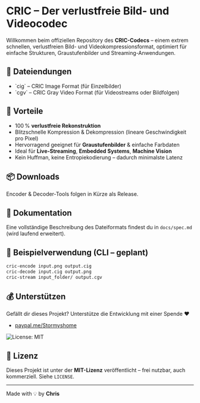 # CRIC – Der verlustfreie Bild- und Videocodec

Willkommen beim offiziellen Repository des **CRIC-Codecs** – einem extrem schnellen, verlustfreien Bild- und Videokompressionsformat, optimiert für einfache Strukturen, Graustufenbilder und Streaming-Anwendungen.

## 🔧 Dateiendungen

- \`cig\` – CRIC Image Format (für Einzelbilder)
- \`cgv\` – CRIC Gray Video Format (für Videostreams oder Bildfolgen)

## 🚀 Vorteile

- 100 % **verlustfreie Rekonstruktion**
- Blitzschnelle Kompression & Dekompression (lineare Geschwindigkeit pro Pixel)
- Hervorragend geeignet für **Graustufenbilder** & einfache Farbdaten
- Ideal für **Live-Streaming**, **Embedded Systems**, **Machine Vision**
- Kein Huffman, keine Entropiekodierung – dadurch minimalste Latenz

## 📦 Downloads

Encoder & Decoder-Tools folgen in Kürze als Release.

## 📄 Dokumentation

Eine vollständige Beschreibung des Dateiformats findest du in `docs/spec.md` (wird laufend erweitert).

## 💬 Beispielverwendung (CLI – geplant)

```bash
cric-encode input.png output.cig
cric-decode input.cig output.png
cric-stream input_folder/ output.cgv
```

## 💰 Unterstützen

Gefällt dir dieses Projekt? Unterstütze die Entwicklung mit einer Spende ❤️

- [paypal.me/Stormyshome](https://paypal.me/Stormyshome)

![License: MIT](https://img.shields.io/badge/License-MIT-green.svg)
## 📝 Lizenz

Dieses Projekt ist unter der **MIT-Lizenz** veröffentlicht – frei nutzbar, auch kommerziell. Siehe `LICENSE`.

---

Made with 💡 by **Chris**

